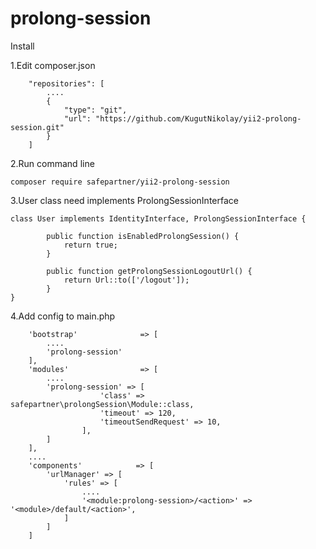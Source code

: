 # prolong-session

Install

1.Edit composer.json
    
        "repositories": [
            ....
            {
                "type": "git",
                "url": "https://github.com/KugutNikolay/yii2-prolong-session.git"
            }
        ]
        
2.Run command line
 
    composer require safepartner/yii2-prolong-session

3.User class need implements ProlongSessionInterface
        
    class User implements IdentityInterface, ProlongSessionInterface {

        	public function isEnabledProlongSession() {
        	    return true;
        	}        

        	public function getProlongSessionLogoutUrl() {
        	    return Url::to(['/logout']);
        	}
    }
    
4.Add config to main.php 
    
    	'bootstrap'				 => [
    	    ....
    		'prolong-session'
    	],
    	'modules'				 => [
    	    ....
            'prolong-session' => [
            			'class' => safepartner\prolongSession\Module::class,
            			'timeout' => 120,
            			'timeoutSendRequest' => 10,
            		],
            ]
        ],
        ....
        'components'		 	=> [
            'urlManager' => [
                'rules' => [
                    ....
                    '<module:prolong-session>/<action>'	=> '<module>/default/<action>',
                ]
            ]
        ]
        

